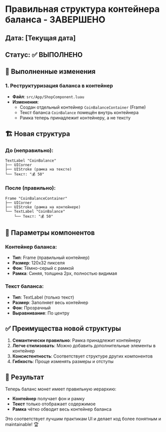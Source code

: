# Правильная структура контейнера баланса - ЗАВЕРШЕНО

## Дата: [Текущая дата]
## Статус: ✅ ВЫПОЛНЕНО

## 🎯 Выполненные изменения

### 1. Реструктуризация баланса в контейнер
- **Файл**: `src/App/ShopComponent.luau`
- **Изменения**:
  - Создан отдельный контейнер `CoinBalanceContainer` (Frame)
  - Текст баланса `CoinBalance` помещён внутрь контейнера
  - Рамка теперь принадлежит контейнеру, а не тексту

## 🏗️ Новая структура

### До (неправильно):
```
TextLabel "CoinBalance" 
├── UICorner
├── UIStroke (рамка на тексте)
└── Текст: "💰 50"
```

### После (правильно):
```
Frame "CoinBalanceContainer"
├── UICorner
├── UIStroke (рамка на контейнере)
└── TextLabel "CoinBalance"
    └── Текст: "💰 50"
```

## 🎨 Параметры компонентов

### Контейнер баланса:
- **Тип**: Frame (правильный контейнер)
- **Размер**: 120x32 пикселя
- **Фон**: Тёмно-серый с рамкой
- **Рамка**: Синяя, толщина 2px, полностью видимая

### Текст баланса:
- **Тип**: TextLabel (только текст)
- **Размер**: Заполняет весь контейнер
- **Фон**: Прозрачный
- **Выравнивание**: По центру

## ✅ Преимущества новой структуры

1. **Семантически правильно**: Рамка принадлежит контейнеру
2. **Легче стилизовать**: Можно добавить дополнительные элементы в контейнер
3. **Консистентность**: Соответствует структуре других компонентов
4. **Гибкость**: Проще изменять размеры и отступы

## 🎯 Результат

Теперь баланс монет имеет правильную иерархию:
- **Контейнер** получает фон и рамку
- **Текст** только отображает содержимое
- **Рамка** чётко обводит весь контейнер баланса

Это соответствует лучшим практикам UI и делает код более понятным и maintainable! 🏆
